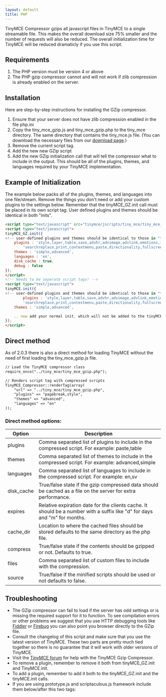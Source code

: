 ```yaml
---
layout: default
title: PHP
---
```


TinyMCE Compressor gzips all javascript files in TinyMCE to a single streamable file. This makes the overall download size 75% smaller and the number of requests will also be reduced. The overall initialization time for TinyMCE will be reduced dramaticly if you use this script.

## Requirements

1.  The PHP version must be version 4 or above
2.  The PHP gzip compressor cannot and will not work if zlib compression is already enabled on the server.

## Installation

Here are step-by-step instructions for installing the GZip compressor.

1.  Ensure that your server does not have zlib compression enabled in the file php.ini
2.  Copy the tiny_mce_gzip.js and tiny_mce_gzip.php to the tiny_mce directory. The same directory that contains the tiny_mce.js file. (You can download the necessary files from our [download page](/download/download.php).)
3.  Remove the current script tag.
    <script type="text/javascript" src="tinymce/jscripts/tiny_mce/tiny_mce.js"></script>
4.  Add the new new GZip script
    <script type="text/javascript" src="tinymce/jscripts/tiny_mce/tiny_mce_gzip.js"></script>
5.  Add the new GZip initialization call that will tell the compressor what to include in the output. This should be all of the plugins, themes, and languages required by your TinyMCE implementation.

## Example of Initialization

The example below packs all of the plugins, themes, and languages into one file/stream. Remove the things you don't need or add your custom plugins to the settings below. Remember that the tinyMCE_GZ.init call must be placed in its own script tag. User defined plugins and themes should be identical in both "inits".

```html
<script type="text/javascript" src="tinymce/jscripts/tiny_mce/tiny_mce_gzip.js"></script>
<script type="text/javascript">
tinyMCE_GZ.init({
<!-- user-defined plugins and themes should be identical to those in "tinyMCE.init" below.-->
	plugins : 'style,layer,table,save,advhr,advimage,advlink,emotions,iespell,insertdatetime,preview,media,'+ 
        'searchreplace,print,contextmenu,paste,directionality,fullscreen,noneditable,visualchars,nonbreaking,xhtmlxtras',
	themes : 'simple,advanced',
	languages : 'en',
	disk_cache : true,
	debug : false
});
</script>
<!-- Needs to be seperate script tags! -->
<script type="text/javascript">
tinyMCE.init({
<!-- user-defined plugins and themes should be identical to those in "tinyMCE_GZ.init" above i.e.-->
        plugins : 'style,layer,table,save,advhr,advimage,advlink,emotions,iespell,insertdatetime,preview,media,'+ 
        'searchreplace,print,contextmenu,paste,directionality,fullscreen,noneditable,visualchars,nonbreaking,xhtmlxtras',
	themes : 'simple,advanced',

	.. now add your normal init, which will not be added to the tinyMCE_GZ.init above ..
});
</script>

```

## Direct method

As of 2.0.3 there is also a direct method for loading TinyMCE without the need of first loading the tiny_mce_gzip.js file.

```html
// Load the TinyMCE compressor class
require_once("../tiny_mce/tiny_mce_gzip.php");

// Renders script tag with compressed scripts
TinyMCE_Compressor::renderTag(array(
    "url" => "../tiny_mce/tiny_mce_gzip.php",
    "plugins" => "pagebreak,style",
    "themes" => "advanced",
    "languages" => "en"
));
```

### Direct method options:

| Option | Description |
| --- | --- |
| plugins | Comma separated list of plugins to include in the compressed script. For example: paste,table |
| themes | Comma separated list of themes to include in the compressed script. For example: advanced,simple |
| languages | Comma separated list of languages to include in the compressed script. For example: en,sv |
| disk_cache | True/false state if the gzip compressed data should be cached as a file on the server for extra performance. |
| expires | Relative expiration date for the clients cache. It should be a number with a suffix like "d" for days and "m" for months. |
| cache_dir | Location to where the cached files should be stored defaults to the same directory as the php file. |
| compress | True/false state if the contents should be gzipped or not. Defaults to true. |
| files | Comma separated list of custom files to include with the compression. |
| source | True/false if the minified scripts should be used or not defaults to false. |

## Troubleshooting

*   The GZip compressor can fail to load if the server has odd settings or is missing the required support for it to function. To see compilation errors or other problems we suggest that you use HTTP debugging tools like [Fiddler](http://www.fiddlertool.com/fiddler/) or [Firebug](http://www.getfirebug.com/) you can also point you browser directly to the GZip file.
*   Consult the changelog of this script and make sure that you use the latest version of TinyMCE. These two parts are pretty much tied together so there is no guarantee that it will work with older versions of TinyMCE.
*   Visit the [TinyMCE forum](/forum) for help with the TinyMCE Gzip Compressor.
*   To remove a plugin, remember to remove it both from tinyMCE_GZ.init and TinyMCE.init.
*   To add a plugin, remember to add it both to the tinyMCE_GZ.init and the tinyMCE.init calls.
*   If you are using prototype.js and scriptaculous.js framework include them below/after this two tags:

<script type="text/javascript">tinyMCE_GZ.init({.....});</script>
<script type="text/javascript">tinyMCE.init({.....});</script>